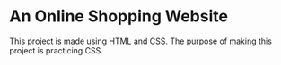 # An Online Shopping Website
This project is made using HTML and CSS.
The purpose of making this project is practicing CSS.
